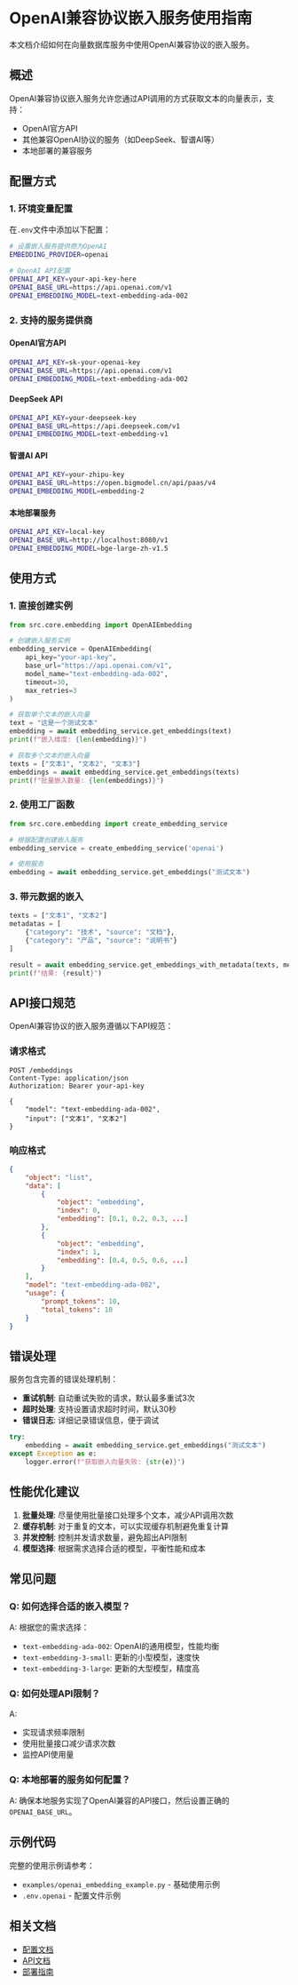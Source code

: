 # OpenAI兼容协议嵌入服务使用指南

本文档介绍如何在向量数据库服务中使用OpenAI兼容协议的嵌入服务。

## 概述

OpenAI兼容协议嵌入服务允许您通过API调用的方式获取文本的向量表示，支持：

- OpenAI官方API
- 其他兼容OpenAI协议的服务（如DeepSeek、智谱AI等）
- 本地部署的兼容服务

## 配置方式

### 1. 环境变量配置

在`.env`文件中添加以下配置：

```bash
# 设置嵌入服务提供商为OpenAI
EMBEDDING_PROVIDER=openai

# OpenAI API配置
OPENAI_API_KEY=your-api-key-here
OPENAI_BASE_URL=https://api.openai.com/v1
OPENAI_EMBEDDING_MODEL=text-embedding-ada-002
```

### 2. 支持的服务提供商

#### OpenAI官方API
```bash
OPENAI_API_KEY=sk-your-openai-key
OPENAI_BASE_URL=https://api.openai.com/v1
OPENAI_EMBEDDING_MODEL=text-embedding-ada-002
```

#### DeepSeek API
```bash
OPENAI_API_KEY=your-deepseek-key
OPENAI_BASE_URL=https://api.deepseek.com/v1
OPENAI_EMBEDDING_MODEL=text-embedding-v1
```

#### 智谱AI API
```bash
OPENAI_API_KEY=your-zhipu-key
OPENAI_BASE_URL=https://open.bigmodel.cn/api/paas/v4
OPENAI_EMBEDDING_MODEL=embedding-2
```

#### 本地部署服务
```bash
OPENAI_API_KEY=local-key
OPENAI_BASE_URL=http://localhost:8080/v1
OPENAI_EMBEDDING_MODEL=bge-large-zh-v1.5
```

## 使用方式

### 1. 直接创建实例

```python
from src.core.embedding import OpenAIEmbedding

# 创建嵌入服务实例
embedding_service = OpenAIEmbedding(
    api_key="your-api-key",
    base_url="https://api.openai.com/v1",
    model_name="text-embedding-ada-002",
    timeout=30,
    max_retries=3
)

# 获取单个文本的嵌入向量
text = "这是一个测试文本"
embedding = await embedding_service.get_embeddings(text)
print(f"嵌入维度: {len(embedding)}")

# 获取多个文本的嵌入向量
texts = ["文本1", "文本2", "文本3"]
embeddings = await embedding_service.get_embeddings(texts)
print(f"批量嵌入数量: {len(embeddings)}")
```

### 2. 使用工厂函数

```python
from src.core.embedding import create_embedding_service

# 根据配置创建嵌入服务
embedding_service = create_embedding_service('openai')

# 使用服务
embedding = await embedding_service.get_embeddings("测试文本")
```

### 3. 带元数据的嵌入

```python
texts = ["文本1", "文本2"]
metadatas = [
    {"category": "技术", "source": "文档"},
    {"category": "产品", "source": "说明书"}
]

result = await embedding_service.get_embeddings_with_metadata(texts, metadatas)
print(f"结果: {result}")
```

## API接口规范

OpenAI兼容协议的嵌入服务遵循以下API规范：

### 请求格式

```http
POST /embeddings
Content-Type: application/json
Authorization: Bearer your-api-key

{
    "model": "text-embedding-ada-002",
    "input": ["文本1", "文本2"]
}
```

### 响应格式

```json
{
    "object": "list",
    "data": [
        {
            "object": "embedding",
            "index": 0,
            "embedding": [0.1, 0.2, 0.3, ...]
        },
        {
            "object": "embedding", 
            "index": 1,
            "embedding": [0.4, 0.5, 0.6, ...]
        }
    ],
    "model": "text-embedding-ada-002",
    "usage": {
        "prompt_tokens": 10,
        "total_tokens": 10
    }
}
```

## 错误处理

服务包含完善的错误处理机制：

- **重试机制**: 自动重试失败的请求，默认最多重试3次
- **超时处理**: 支持设置请求超时时间，默认30秒
- **错误日志**: 详细记录错误信息，便于调试

```python
try:
    embedding = await embedding_service.get_embeddings("测试文本")
except Exception as e:
    logger.error(f"获取嵌入向量失败: {str(e)}")
```

## 性能优化建议

1. **批量处理**: 尽量使用批量接口处理多个文本，减少API调用次数
2. **缓存机制**: 对于重复的文本，可以实现缓存机制避免重复计算
3. **并发控制**: 控制并发请求数量，避免超出API限制
4. **模型选择**: 根据需求选择合适的模型，平衡性能和成本

## 常见问题

### Q: 如何选择合适的嵌入模型？

A: 根据您的需求选择：
- `text-embedding-ada-002`: OpenAI的通用模型，性能均衡
- `text-embedding-3-small`: 更新的小型模型，速度快
- `text-embedding-3-large`: 更新的大型模型，精度高

### Q: 如何处理API限制？

A: 
- 实现请求频率限制
- 使用批量接口减少请求次数
- 监控API使用量

### Q: 本地部署的服务如何配置？

A: 确保本地服务实现了OpenAI兼容的API接口，然后设置正确的`OPENAI_BASE_URL`。

## 示例代码

完整的使用示例请参考：
- `examples/openai_embedding_example.py` - 基础使用示例
- `.env.openai` - 配置文件示例

## 相关文档

- [配置文档](config.md)
- [API文档](api.md)
- [部署指南](deployment.md)